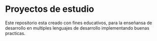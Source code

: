 # Proyectos de estudio
Este repositorio esta creado con fines educativos,
para la enseñansa de desarrollo en multiples lenguajes
de desarrollo implementando buenas practicas.
